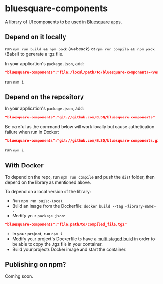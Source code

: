 # bluesquare-components
A library of UI components to be used in [Bluesquare](https://www.bluesquarehub.com) apps.

## Depend on it locally

run `npm run build && npm pack` (webpack) ot `npm run compile && npm pack` (Babel) to generate a tgz file.

In your application's `package.json`, add:
```json
"bluesquare-components":"file:/local/path/to/bluesquare-components-<version>.tgz"
```

run `npm i`

## Depend on the repository 

In your application's `package.json`, add:
```json
"bluesquare-components":"git://github.com/BLSQ/bluesquare-components"
```

Be careful as the command below will work locally but cause authetication failure when run in Docker: 
```json
"bluesquare-components":"git://github.com/BLSQ/bluesquare-components.git#<commit-ish>"
```

run `npm i`

## With Docker

To depend on the repo, run `npm run compile` and push the `dist` folder, then depend on the library as mentioned above.

To depend on a local version of the library:

- Run `npm run build-local`
- Build an image from the Dockerfile: `docker build --tag <library-name> .`
- Modify your `package.json`: 
```json
"bluesquare-components":"file:path/to/compiled_file.tgz"
```
- In your project, run `npm i`
- Modify your project's Dockerfile to have a [multi staged build](https://stackoverflow.com/questions/57910644/docker-multistage-how-to-copy-built-files-between-stages) in order to be able to copy the .tgz file in your container.
- Build your projects Docker image and start the container.


## Publishing on npm?

Coming soon.